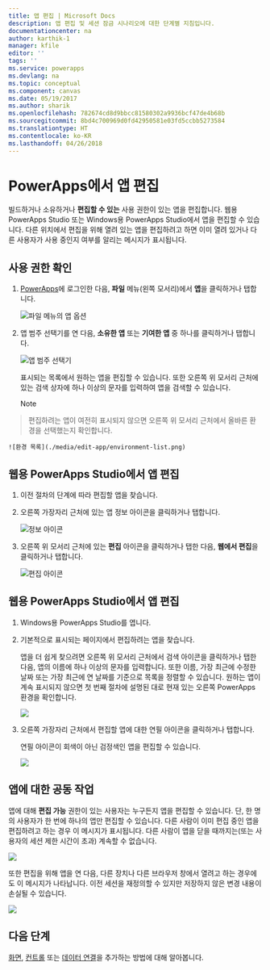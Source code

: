 ```yaml
---
title: 앱 편집 | Microsoft Docs
description: 앱 편집 및 세션 잠금 시나리오에 대한 단계별 지침입니다.
documentationcenter: na
author: karthik-1
manager: kfile
editor: ''
tags: ''
ms.service: powerapps
ms.devlang: na
ms.topic: conceptual
ms.component: canvas
ms.date: 05/19/2017
ms.author: sharik
ms.openlocfilehash: 782674cd8d9bbcc81580302a9936bcf47de4b68b
ms.sourcegitcommit: 8bd4c700969d0fd42950581e03fd5ccbb5273584
ms.translationtype: HT
ms.contentlocale: ko-KR
ms.lasthandoff: 04/26/2018
---
```

# <a name="edit-an-app-in-powerapps"></a>PowerApps에서 앱 편집
빌드하거나 소유하거나 **편집할 수 있는** 사용 권한이 있는 앱을 편집합니다. 웹용 PowerApps Studio 또는 Windows용 PowerApps Studio에서 앱을 편집할 수 있습니다. 다른 위치에서 편집을 위해 열려 있는 앱을 편집하려고 하면 이미 열려 있거나 다른 사용자가 사용 중인지 여부를 알리는 메시지가 표시됩니다.

## <a name="verify-your-permissions"></a>사용 권한 확인
1. [PowerApps](https://web.powerapps.com)에 로그인한 다음, **파일** 메뉴(왼쪽 모서리)에서 **앱**을 클릭하거나 탭합니다.
   
    ![파일 메뉴의 앱 옵션](./media/edit-app/file-apps.png)
2. 앱 범주 선택기를 연 다음, **소유한 앱** 또는 **기여한 앱** 중 하나를 클릭하거나 탭합니다.
   
    ![앱 범주 선택기](./media/edit-app/app-category.png)
   
    표시되는 목록에서 원하는 앱을 편집할 수 있습니다. 또한 오른쪽 위 모서리 근처에 있는 검색 상자에 하나 이상의 문자를 입력하여 앱을 검색할 수 있습니다.
   
    > [!NOTE]
> 편집하려는 앱이 여전히 표시되지 않으면 오른쪽 위 모서리 근처에서 올바른 환경을 선택했는지 확인합니다.
   
    ![환경 목록](./media/edit-app/environment-list.png)

## <a name="edit-an-app-in-powerapps-studio-for-web"></a>웹용 PowerApps Studio에서 앱 편집
1. 이전 절차의 단계에 따라 편집할 앱을 찾습니다.
2. 오른쪽 가장자리 근처에 있는 앱 정보 아이콘을 클릭하거나 탭합니다.
   
    ![정보 아이콘](./media/edit-app/app-edit.png)
3. 오른쪽 위 모서리 근처에 있는 **편집** 아이콘을 클릭하거나 탭한 다음, **웹에서 편집**을 클릭하거나 탭합니다.
   
    ![편집 아이콘](./media/edit-app/edit-icon.png)

## <a name="edit-an-app-in-powerapps-studio-for-windows"></a>웹용 PowerApps Studio에서 앱 편집
1. Windows용 PowerApps Studio를 엽니다.
2. 기본적으로 표시되는 페이지에서 편집하려는 앱을 찾습니다.
   
    앱을 더 쉽게 찾으려면 오른쪽 위 모서리 근처에서 검색 아이콘을 클릭하거나 탭한 다음, 앱의 이름에 하나 이상의 문자를 입력합니다. 또한 이름, 가장 최근에 수정한 날짜 또는 가장 최근에 연 날짜를 기준으로 목록을 정렬할 수 있습니다. 원하는 앱이 계속 표시되지 않으면 첫 번째 절차에 설명된 대로 현재 있는 오른쪽 PowerApps 환경을 확인합니다.
   
    ![](./media/edit-app/sort-filter.png)
3. 오른쪽 가장자리 근처에서 편집할 앱에 대한 연필 아이콘을 클릭하거나 탭합니다.
   
    연필 아이콘이 회색이 아닌 검정색인 앱을 편집할 수 있습니다.
   
    ![](./media/edit-app/app-editstudio.png)

## <a name="collaborate-on-an-app"></a>앱에 대한 공동 작업
앱에 대해 **편집 가능** 권한이 있는 사용자는 누구든지 앱을 편집할 수 있습니다. 단, 한 명의 사용자가 한 번에 하나의 앱만 편집할 수 있습니다. 다른 사람이 이미 편집 중인 앱을 편집하려고 하는 경우 이 메시지가 표시됩니다. 다른 사람이 앱을 닫을 때까지는(또는 사용자의 세션 제한 시간이 초과) 계속할 수 없습니다.

![](./media/edit-app/applock-otheruser.png)

또한 편집을 위해 앱을 연 다음, 다른 장치나 다른 브라우저 창에서 열려고 하는 경우에도 이 메시지가 나타납니다. 이전 세션을 재정의할 수 있지만 저장하지 않은 변경 내용이 손실될 수 있습니다.

![](./media/edit-app/applock-selfuser.png)

## <a name="next-steps"></a>다음 단계
[화면](add-screen-context-variables.md), [컨트롤](add-configure-controls.md) 또는 [데이터 연결](add-data-connection.md)을 추가하는 방법에 대해 알아봅니다.

